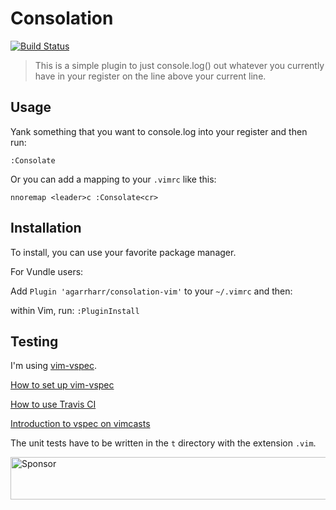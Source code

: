 # Consolation

[![Build Status][travis-badge]][travis-page]

[travis-badge]: https://api.travis-ci.org/agarrharr/consolation-vim.svg?branch=master
[travis-page]: https://travis-ci.org/agarrharr/consolation-vim

> This is a simple plugin to just console.log() out whatever you currently have in your register on the line above your current line.

## Usage

Yank something that you want to console.log into your register and then run:

```
:Consolate
```

Or you can add a mapping to your `.vimrc` like this:

```
nnoremap <leader>c :Consolate<cr>
```

## Installation

To install, you can use your favorite package manager.

For Vundle users:

Add `Plugin 'agarrharr/consolation-vim'` to your `~/.vimrc` and then:

within Vim, run: `:PluginInstall`


## Testing

I'm using [vim-vspec](https://github.com/kana/vim-vspec).

[How to set up vim-vspec](http://whileimautomaton.net/2013/02/13211500)

[How to use Travis CI](http://whileimautomaton.net/2013/02/08211255)

[Introduction to vspec on vimcasts](http://vimcasts.org/episodes/an-introduction-to-vspec/)

The unit tests have to be written in the `t` directory with the extension `.vim`.

<a href="https://app.codesponsor.io/link/3owRGftAkghuGdjHaa955zEJ/agarrharr/consolation-vim" rel="nofollow"><img src="https://app.codesponsor.io/embed/3owRGftAkghuGdjHaa955zEJ/agarrharr/consolation-vim.svg" style="width: 888px; height: 68px;" alt="Sponsor" /></a>
